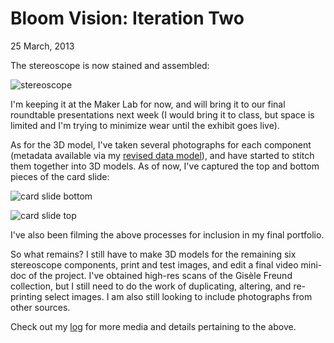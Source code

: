 # Bloom Vision: Iteration Two  

25 March, 2013  

The stereoscope is now stained and assembled:

![stereoscope](http://img23.imageshack.us/img23/9566/screenshot20130325at357.png)

I'm keeping it at the Maker Lab for now, and will bring it to our final roundtable presentations next week (I would bring it to class, but space is limited and I'm trying to minimize wear until the exhibit goes live).  

As for the 3D model, I've taken several photographs for each component (metadata available via my [revised data model](https://drive.google.com/?tab=mo&authuser=0#folders/0B1d25Z0nufmWdjRMdFJucnJDRU0)), and have started to stitch them together into 3D models. As of now, I've captured the top and bottom pieces of the card slide:  

![card slide bottom](http://img545.imageshack.us/img545/4549/screenshot20130325at327.png)  


![card slide top](http://img822.imageshack.us/img822/6536/screenshot20130326at120.png)  

I've also been filming the above processes for inclusion in my final portfolio.  

So what remains? I still have to make 3D models for the remaining six stereoscope components, print and test images, and edit a final video mini-doc of the project. I've obtained high-res scans of the Gisèle Freund collection, but I still need to do the work of duplicating, altering, and re-printing select images. I am also still looking to include photographs from other sources.  

Check out my [log](https://github.com/uvicmakerlab/LongNowOfUlysses/blob/master/English507/Logs/HainLog.md) for more media and details pertaining to the above.
